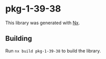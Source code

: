 # pkg-1-39-38

This library was generated with [Nx](https://nx.dev).

## Building

Run `nx build pkg-1-39-38` to build the library.
